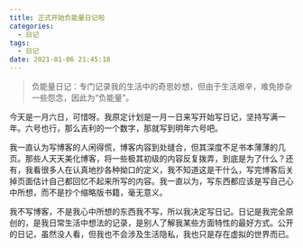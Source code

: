 ```yaml
---
title: 正式开始负能量日记啦
categories:
  - 日记
tags:
  - 日记
date: 2021-01-06 21:45:18
---
```


> 负能量日记：专门记录我的生活中的奇思妙想，但由于生活艰辛，难免掺杂一些怨念，因此为“负能量”。

今天是一月六日，可惜呀。我原定计划是一月一日来写开始写日记，坚持写满一年。六号也行，那么吉利的一个数字，那就写到明年六号吧。

我一直认为写博客的人闲得慌，博客内容到处缝合，但其深度不足书本薄薄的几页。那些人天天美化博客，将一些极其初级的内容反复拨弄，到底是为了什么？还有，我看很多人在认真地抄各种拗口的定义，我不知道这是干什么，写完博客后关掉页面估计自己都回忆不起来所写的内容。我一直以为，写东西都应该是写自己心中所想，而不是抄个缩略版书籍，毫无意义。

我不写博客，不是我心中所想的东西我不写，所以我决定写日记。日记是我完全原创的，是我日常生活中想法的记录，是别人了解我某些方面特性的最好方式。公开的日记，虽然没人看，但我也不会涉及生活隐私，我也只是存在虚拟的世界而已。

